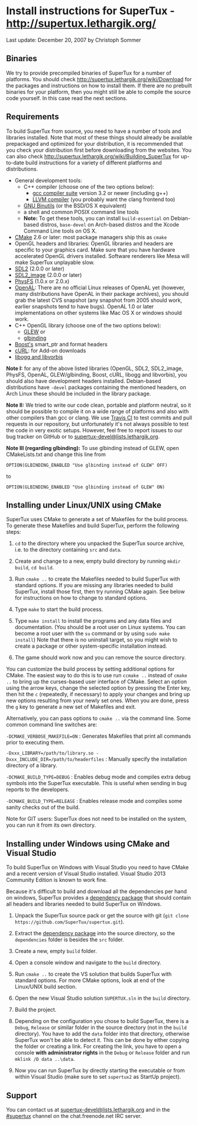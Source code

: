 Install instructions for SuperTux - <http://supertux.lethargik.org/>
====================================================================
Last update: December 20, 2007 by Christoph Sommer

Binaries
--------

We try to provide precompiled binaries of SuperTux for a number of
platforms. You should check <http://supertux.lethargik.org/wiki/Download>
for the packages and instructions on how to install them. If there are
no prebuilt binaries for your platform, then you might still be able
to compile the source code yourself. In this case read the next
sections.


Requirements
------------

To build SuperTux from source, you need to have a number of tools and
libraries installed. Note that most of these things should already be
available prepackaged and optimized for your distribution, it is
recommended that you check your distribution first before downloading
from the websites. You can also check
<http://supertux.lethargik.org/wiki/Building_SuperTux> for up-to-date
build instructions for a variety of different platforms and
distributions.

* General development tools:
  - C++ compiler (choose one of the two options below):
    + [gcc compiler suite](http://gcc.gnu.org) version 3.2 or newer (including g++)
    + [LLVM compiler](http://llvm.org/) (you probably want the clang frontend too)
  - [GNU Binutils](http://www.gnu.org/software/binutils) (or the BSD/OS X equivalent)
  - a shell and common POSIX command line tools
  - **Note:** To get these tools, you can install `build-essential` on Debian-based distros,
    `base-devel` on Arch-based distros and the Xcode Command Line tools on OS X.
* [CMake](http://www.cmake.org/) 2.6 or later: most package managers ship this as `cmake`
* OpenGL headers and libraries: OpenGL libraries and headers are
  specific to your graphics card. Make sure that you have hardware
  accelerated OpenGL drivers installed. Software renderers like Mesa
  will make SuperTux unplayable slow.
* [SDL2](http://www.libsdl.org) (2.0.0 or later)
* [SDL2_image](http://www.libsdl.org/projects/SDL_image) (2.0.0 or later)
* [PhysFS](http://www.icculus.org/physfs) (1.0.x or 2.0.x)
* [OpenAL](http://www.openal.org): There are no official Linux releases
  of OpenAL yet (however, many distributions have OpenAL in their package
  archives), you should grab the latest CVS snapshot (any snapshot from 2005
  should work, earlier snapshots tend to have bugs). OpenAL 1.0 or later
  implementations on other systems like Mac OS X or windows should work.
* C++ OpenGL library (choose one of the two options below):
  - [GLEW](http://glew.sourceforge.net/) or
  - [glbinding](https://github.com/hpicgs/glbinding)
* [Boost's](http://www.boost.org) smart_ptr and format headers
* [cURL](http://curl.haxx.se/libcurl/): for Add-on downloads
* [libogg and libvorbis](https://www.xiph.org/)

**Note I:** for any of the above listed libraries (OpenGL, SDL2, SDL2_image,
PhysFS, OpenAL, GLEW/glbinding, Boost, cURL, libogg and libvorbis), you should
also have development headers installed. Debian-based distributions have `-devel`
packages containing the mentioned headers, on Arch Linux these should be included
in the library package.

**Note II:** We tried to write our code clean, portable and platform neutral,
so it should be possible to compile it on a wide range of platforms and also
with other compilers than gcc or clang. We use [Travis CI](https://travis-ci.org/)
to test commits and pull requests in our repository, but unfortunately it's not
always possible to test the code in very exotic setups. However, feel free to
report issues to our bug tracker on GitHub or to supertux-devel@lists.lethargik.org.

**Note III (regarding glbinding):** To use glbinding instead of GLEW, open
CMakeLists.txt and change this line from
```
OPTION(GLBINDING_ENABLED "Use glbinding instead of GLEW" OFF)
```
to
```
OPTION(GLBINDING_ENABLED "Use glbinding instead of GLEW" ON)
```


Installing under Linux/UNIX using CMake
---------------------------------------

SuperTux uses CMake to generate a set of Makefiles for the build
process. To generate these Makefiles and build SuperTux, perform the
following steps:

1. `cd` to the directory where you unpacked the SuperTux source
   archive, i.e. to the directory containing `src` and `data`.

2. Create and change to a new, empty build directory by running `mkdir
   build`, `cd build`.

3. Run `cmake ..` to create the Makefiles needed to build SuperTux
   with standard options. If you are missing any libraries needed to
   build SuperTux, install those first, then try running CMake again.
   See below for instructions on how to change to standard options.

4. Type `make` to start the build process.

5. Type `make install` to install the programs and any data files and
   documentation. (You should be a root user on Linux systems. You can
   become a root user with the `su` command or by using `sudo make
   install`) Note that there is no uninstall target, so you might wish
   to create a package or other system-specific installation instead.
   
6. The game should work now and you can remove the source directory.

You can customize the build process by setting additional options for
CMake. The easiest way to do this is to use run `ccmake ..` instead of
`cmake ..` to bring up the curses-based user interface of CMake.
Select an option using the arrow keys, change the selected option by
pressing the Enter key, then hit the `c` (repeatedly, if necessary) to
apply your changes and bring up new options resulting from your newly
set ones. When you are done, press the `g` key to generate a new set
of Makefiles and exit.

Alternatively, you can pass options to `cmake ..` via the command
line. Some common command line switches are:

`-DCMAKE_VERBOSE_MAKEFILE=ON`
: Generates Makefiles that print all commands prior to executing them.

`-Dxxx_LIBRARY=/path/to/library.so -Dxxx_INCLUDE_DIR=/path/to/headerfiles`
: Manually specify the installation directory of a library.

`-DCMAKE_BUILD_TYPE=DEBUG`
: Enables debug mode and compiles extra debug symbols into the SuperTux
executable. This is useful when sending in bug reports to the
developers.

`-DCMAKE_BUILD_TYPE=RELEASE`
: Enables release mode and compiles some sanity checks out of the build.

Note for GIT users: SuperTux does not need to be installed on the
system, you can run it from its own directory.


Installing under Windows using CMake and Visual Studio
------------------------------------------------------
To build SuperTux on Windows with Visual Studio you need to have CMake and a
recent version of Visual Studio installed. Visual Studio 2013 Community Edition
is known to work fine.

Because it's difficult to build and download all the dependencies per hand on windows,
SuperTux provides a [dependency package](https://github.com/SuperTux/downloads/raw/master/other/dependencies-0.3.5-win32.zip)
that should contain all headers and libraries needed to build SuperTux on Windows.

1. Unpack the SuperTux source pack or get the source with git (`git clone https://github.com/SuperTux/supertux.git`).

2. Extract the [dependency package](https://github.com/SuperTux/downloads/raw/master/other/dependencies-0.3.5-win32.zip)
into the source directory, so the `dependencies` folder is besides the `src` folder.

3. Create a new, empty `build` folder.

4. Open a console window and navigate to the `build` directory.

5. Run `cmake ..` to create the VS solution that builds SuperTux with standard options.
For more CMake options, look at end of the Linux/UNIX build section.

5. Open the new Visual Studio solution `SUPERTUX.sln` in the `build` directory.

6. Build the project.

7. Depending on the configuration you chose to build SuperTux, there is a `Debug`, `Release` or
similar folder in the source directory (not in the `build` directory). You have to add the `data`
folder into that directory, otherwise SuperTux won't be able to detect it. This can be done by either
copying the folder or creating a link. For creating the link, you have to open a console **with
administrator rights** in the `Debug` or `Release` folder and run `mklink /D data ..\data`.

8. Now you can run SuperTux by directly starting the executable or from within Visual Studio (make sure to set
`supertux2` as StartUp project).


Support
-------

You can contact us at [supertux-devel@lists.lethargik.org](mailto:supertux-devel@lists.lethargik.org)
and in the [#supertux](irc://chat.freenode.net/supertux) channel on
the chat.freenode.net IRC server.
